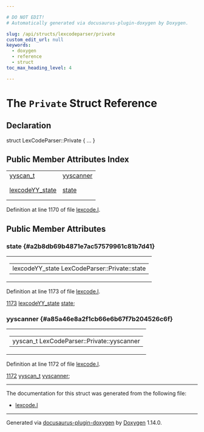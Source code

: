 ```yaml
---

# DO NOT EDIT!
# Automatically generated via docusaurus-plugin-doxygen by Doxygen.

slug: /api/structs/lexcodeparser/private
custom_edit_url: null
keywords:
  - doxygen
  - reference
  - struct
toc_max_heading_level: 4

---
```


<div class="doxyPage">

# The `Private` Struct Reference



## Declaration

<div class="doxyDeclaration">
struct LexCodeParser::Private { ... }
</div>

## Public Member Attributes Index

<table class="doxyMembersIndex">

<tr class="doxyMemberIndexItem">
<td class="doxyMemberIndexItemType" align="left" valign="top"><a href="/web-doxygen/docs/api/files/src/code-l/#a9484188abbc459dafcbd4c96425fa70b">yyscan_t</a></td>
<td class="doxyMemberIndexItemName" align="left" valign="top"><a href="#a85a46e8a2f1cb66e6b67f7b204526c6f">yyscanner</a></td>
</tr>
<tr class="doxyMemberIndexDescription">
<td class="doxyMemberIndexDescriptionLeft"></td>
<td class="doxyMemberIndexDescriptionRight">
</td>
</tr>
<tr class="doxyMemberIndexSeparator">
<td class="doxyMemberIndexSeparator" colspan="2"></td>
</tr>

<tr class="doxyMemberIndexItem">
<td class="doxyMemberIndexItemType" align="left" valign="top"><a href="/web-doxygen/docs/api/structs/lexcodeyy-state">lexcodeYY_state</a></td>
<td class="doxyMemberIndexItemName" align="left" valign="top"><a href="#a2b8db69b4871e7ac57579961c81b7d41">state</a></td>
</tr>
<tr class="doxyMemberIndexDescription">
<td class="doxyMemberIndexDescriptionLeft"></td>
<td class="doxyMemberIndexDescriptionRight">
</td>
</tr>
<tr class="doxyMemberIndexSeparator">
<td class="doxyMemberIndexSeparator" colspan="2"></td>
</tr>

</table>


<p>Definition at line 1170 of file <a href="/web-doxygen/docs/api/files/src/lexcode-l">lexcode.l</a>.</p>

<div class="doxySectionDef">

## Public Member Attributes

### state {#a2b8db69b4871e7ac57579961c81b7d41}

<div class="doxyMemberItem">
<div class="doxyMemberProto">
<table class="doxyMemberLabels">
<tr class="doxyMemberLabels">
<td class="doxyMemberLabelsLeft">
<table class="doxyMemberName">
<tr>
<td class="doxyMemberName">lexcodeYY_state LexCodeParser::Private::state</td>
</tr>
</table>
</td>
</tr>
</table>
</div>
<div class="doxyMemberDoc">


<p>Definition at line 1173 of file <a href="/web-doxygen/docs/api/files/src/lexcode-l">lexcode.l</a>.</p>

<div class="doxyProgramListing">

<div class="doxyCodeLine"><span class="doxyLineNumber"><a href="#a2b8db69b4871e7ac57579961c81b7d41">1173</a></span><span class="doxyLineContent"><span class="doxyHighlight">  <a href="/web-doxygen/docs/api/structs/lexcodeyy-state">lexcodeYY_state</a> <a href="#a2b8db69b4871e7ac57579961c81b7d41">state</a>;</span></span></div>

</div>

</div>
</div>

### yyscanner {#a85a46e8a2f1cb66e6b67f7b204526c6f}

<div class="doxyMemberItem">
<div class="doxyMemberProto">
<table class="doxyMemberLabels">
<tr class="doxyMemberLabels">
<td class="doxyMemberLabelsLeft">
<table class="doxyMemberName">
<tr>
<td class="doxyMemberName">yyscan_t LexCodeParser::Private::yyscanner</td>
</tr>
</table>
</td>
</tr>
</table>
</div>
<div class="doxyMemberDoc">


<p>Definition at line 1172 of file <a href="/web-doxygen/docs/api/files/src/lexcode-l">lexcode.l</a>.</p>

<div class="doxyProgramListing">

<div class="doxyCodeLine"><span class="doxyLineNumber"><a href="#a85a46e8a2f1cb66e6b67f7b204526c6f">1172</a></span><span class="doxyLineContent"><span class="doxyHighlight">  <a href="/web-doxygen/docs/api/files/src/code-l/#a9484188abbc459dafcbd4c96425fa70b">yyscan_t</a> <a href="#a85a46e8a2f1cb66e6b67f7b204526c6f">yyscanner</a>;</span></span></div>

</div>

</div>
</div>

</div>

<hr/>

<p>The documentation for this struct was generated from the following file:</p>

<ul>
<li><a href="/web-doxygen/docs/api/files/src/lexcode-l">lexcode.l</a></li>
</ul>

<hr/>

<p class="doxyGeneratedBy">Generated via <a href="https://github.com/xpack/docusaurus-plugin-doxygen">docusaurus-plugin-doxygen</a> by <a href="https://www.doxygen.nl">Doxygen</a> 1.14.0.</p>

</div>
